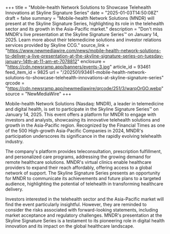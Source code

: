 +++
title = "Mobile-health Network Solutions to Showcase Telehealth Innovations at Skyline Signature Series"
date = "2025-01-03T14:50:08Z"
draft = false
summary = "Mobile-health Network Solutions (MNDR) will present at the Skyline Signature Series, highlighting its role in the telehealth sector and its growth in the Asia-Pacific market."
description = "Don't miss MNDR's live presentation at the Skyline Signature Series™ on January 14, 2025. Learn more about their telemedicine solutions and investor relations services provided by Skyline CCG."
source_link = "https://www.newmediawire.com/news/mobile-health-network-solutions-to-deliver-a-live-presentation-at-the-skyline-signature-series-on-tuesday-january-14th-at-11-am-et-7078812"
enclosure = "https://cdn.newsramp.app/banners/events-3.jpg"
article_id = 93461
feed_item_id = 9825
url = "/202501/93461-mobile-health-network-solutions-to-showcase-telehealth-innovations-at-skyline-signature-series"
qrcode = "https://cdn.newsramp.app/newmediawire/qrcode/251/3/warpOrGO.webp"
source = "NewMediaWire"
+++

<p>Mobile-health Network Solutions (Nasdaq: MNDR), a leader in telemedicine and digital health, is set to participate in the Skyline Signature Series™ on January 14, 2025. This event offers a platform for MNDR to engage with investors and analysts, showcasing its innovative telehealth solutions and growth in the Asia-Pacific region. Recognized by the Financial Times as one of the 500 High-growth Asia-Pacific Companies in 2024, MNDR's participation underscores its significance in the rapidly evolving telehealth industry.</p><p>The company's platform provides teleconsultation, prescription fulfillment, and personalized care programs, addressing the growing demand for remote healthcare solutions. MNDR's virtual clinics enable healthcare providers to expand their reach affordably, offering access to a global network of support. The Skyline Signature Series presents an opportunity for MNDR to communicate its achievements and future plans to a targeted audience, highlighting the potential of telehealth in transforming healthcare delivery.</p><p>Investors interested in the telehealth sector and the Asia-Pacific market will find the event particularly insightful. However, they are reminded to consider the risks associated with forward-looking statements, including market acceptance and regulatory challenges. MNDR's presentation at the Skyline Signature Series is a testament to its pioneering role in digital health innovation and its impact on the global healthcare landscape.</p>